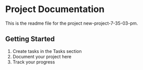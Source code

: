 # Project Documentation 
 
This is the readme file for the project new-project-7-35-03-pm. 
 
## Getting Started 
 
1. Create tasks in the Tasks section 
2. Document your project here 
3. Track your progress 

